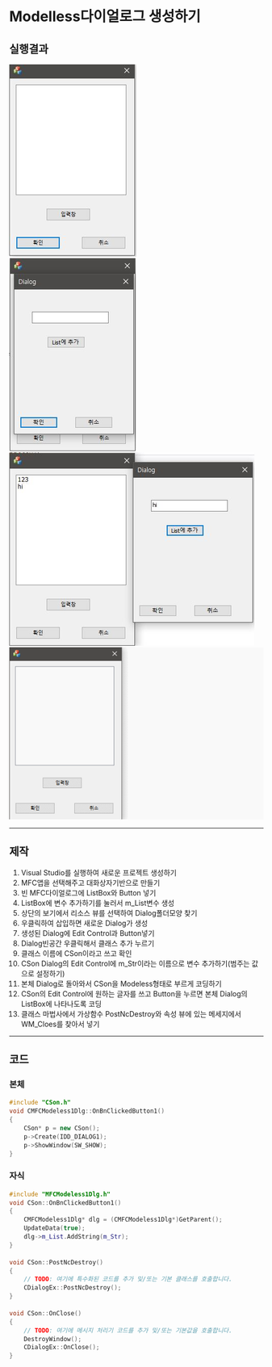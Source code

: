 # Modelless다이얼로그 생성하기
## 실행결과
![1](img/img3/MFC1.JPG)
![1](img/img3/MFC2.JPG)
![1](img/img3/MFC3.JPG)
![1](img/img3/MFC.gif)

---

## 제작
  1. Visual Studio를 실행하여 새로운 프로젝트 생성하기
  2. MFC앱을 선택해주고 대화상자기반으로 만들기
  3. 빈 MFC다이얼로그에 ListBox와 Button 넣기
  4. ListBox에 변수 추가하기를 눌러서 m_List변수 생성
  5. 상단의 보기에서 리소스 뷰를 선택하여 Dialog폴더모양 찾기
  6. 우클릭하여 삽입하면 새로운 Dialog가 생성
  7. 생성된 Dialog에 Edit Control과 Button넣기
  8. Dialog빈공간 우클릭해서 클래스 추가 누르기
  9. 클래스 이름에 CSon이라고 쓰고 확인
  10. CSon Dialog의 Edit Control에 m_Str이라는 이름으로 변수 추가하기(범주는 값으로 설정하기)
  11. 본체 Dialog로 돌아와서 CSon을 Modeless형태로 부르게 코딩하기
  12. CSon의 Edit Control에 원하는 글자를 쓰고 Button을 누르면 본체 Dialog의 ListBox에 나타나도록 코딩
  13. 클래스 마법사에서 가상함수 PostNcDestroy와 속성 뷰에 있는 메세지에서 WM_Cloes를 찾아서 넣기
---
## 코드
### 본체
```cpp
#include "CSon.h"
void CMFCModeless1Dlg::OnBnClickedButton1()
{
	CSon* p = new CSon();
	p->Create(IDD_DIALOG1);
	p->ShowWindow(SW_SHOW);
}
```
### 자식
```cpp
#include "MFCModeless1Dlg.h"
void CSon::OnBnClickedButton1()
{
	CMFCModeless1Dlg* dlg = (CMFCModeless1Dlg*)GetParent();
	UpdateData(true);
	dlg->m_List.AddString(m_Str);
}

void CSon::PostNcDestroy()
{
	// TODO: 여기에 특수화된 코드를 추가 및/또는 기본 클래스를 호출합니다.
	CDialogEx::PostNcDestroy();
}

void CSon::OnClose()
{
	// TODO: 여기에 메시지 처리기 코드를 추가 및/또는 기본값을 호출합니다.
	DestroyWindow();
	CDialogEx::OnClose();
}
```

